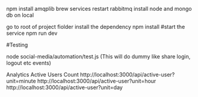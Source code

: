 npm install amqplib
brew services restart rabbitmq
install node and mongo db on local

go to root of project fiolder install the dependency 
npm install
#start the service
npm run dev




#Testing 

node social-media/automation/test.js (This will do dummy like share login, logout etc events)

Analytics 
Active Users Count
http://localhost:3000/api/active-user?unit=minute
http://localhost:3000/api/active-user?unit=hour
http://localhost:3000/api/active-user?unit=day
